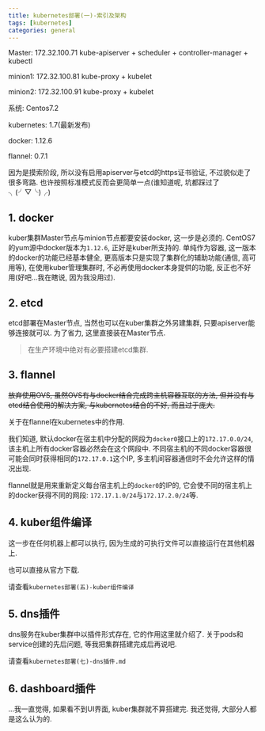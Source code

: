 ```yaml
---
title: kubernetes部署(一)-索引及架构
tags: [kubernetes]
categories: general
---
```


<!--

# kubernetes部署(一)-索引及架构

<!tags!>: <!kubernetes!>

<!keys!>: q25mt)dJizbvfaCz

-->

Master: 172.32.100.71 kube-apiserver + scheduler + controller-manager + kubectl

minion1: 172.32.100.81 kube-proxy + kubelet

minion2: 172.32.100.91 kube-proxy + kubelet

系统: Centos7.2

kubernetes: 1.7(最新发布)

docker: 1.12.6

flannel: 0.7.1

因为是摸索阶段, 所以没有启用apiserver与etcd的https证书验证, 不过貌似走了很多弯路. 也许按照标准模式反而会更简单一点(谁知道呢, 坑都踩过了 ╮(╯▽╰)╭)

## 1. docker

kuber集群Master节点与minion节点都要安装docker, 这一步是必须的. CentOS7的yum源中docker版本为`1.12.6`, 正好是kuber所支持的. 单纯作为容器, 这一版本的docker的功能已经基本健全, 更高版本只是实现了集群化的辅助功能(通信, 高可用等), 在使用kuber管理集群时, 不必再使用docker本身提供的功能, 反正也不好用(好吧...我在瞎说, 因为我没用过).

## 2. etcd

etcd部署在Master节点, 当然也可以在kuber集群之外另建集群, 只要apiserver能够连接就可以. 为了省力, 这里直接装在Master节点. 

> 在生产环境中绝对有必要搭建etcd集群.

## 3. flannel

~~放弃使用OVS, 虽然OVS有与docker结合完成跨主机容器互联的方法, 但并没有与etcd结合使用的解决方案, 与kubernetes结合的不好, 而且过于庞大.~~

关于在flannel在kubernetes中的作用. 

我们知道, 默认docker在宿主机中分配的网段为`docker0`接口上的`172.17.0.0/24`, 该主机上所有docker容器必然会在这个网段中. 不同宿主机的不同docker容器很可能会同时获得相同的`172.17.0.1`这个IP, 多主机间容器通信时不会允许这样的情况出现. 

flannel就是用来重新定义每台宿主机上的`docker0`的IP的, 它会使不同的宿主机上的docker获得不同的网段: `172.17.1.0/24`与`172.17.2.0/24`等.

## 4. kuber组件编译

这一步在任何机器上都可以执行, 因为生成的可执行文件可以直接运行在其他机器上. 

也可以直接从官方下载.

请查看`kubernetes部署(五)-kuber组件编译`

## 5. dns插件

dns服务在kuber集群中以插件形式存在, 它的作用这里就介绍了. 关于pods和service创建的先后问题, 等我把集群搭建完成后再说吧.

请查看`kubernetes部署(七)-dns插件.md`

## 6. dashboard插件

...我一直觉得, 如果看不到UI界面, kuber集群就不算搭建完. 我还觉得, 大部分人都是这么认为的.